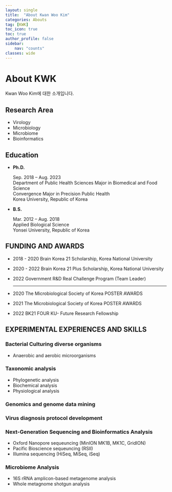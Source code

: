 ```yaml
---
layout: single
title:  "About Kwan Woo Kim"
categories: Abouts
tag: [KWK]
toc_icon: true
toc: true
author_profile: false
sidebar: 
    nav: "counts"
classes: wide
---
```


# About KWK

Kwan Woo Kim에 대한 소개입니다.  <br/>



## Research Area

- Virology
- Microbiology
- Microbiome
- Bioinformatics <br/>
  


## Education

- **Ph.D.**

  Sep. 2018 – Aug. 2023 <br/>Department of Public Health Sciences Major in Biomedical and Food Science <br/>Convergence Major in Precision Public Health <br/>Korea University, Republic of Korea <br/>

- **B.S.**

  Mar. 2012 – Aug. 2018 <br/>Applied Biological Science <br/>
  Yonsei University, Republic of Korea <br/>
  

## FUNDING AND AWARDS

- 2018 - 2020     Brain Korea 21 Scholarship, Korea National University
- 2020 - 2022     Brain Korea 21 Plus Scholarship, Korea National University
- 2022            Government R&D Real Challenge Program (Team Leader)

  ---


- 2020            The Microbiological Society of Korea POSTER AWARDS
- 2021            The Microbiological Society of Korea POSTER AWARDS
- 2022            BK21 FOUR KU- Future Research Fellowship <br/>

  


## EXPERIMENTAL EXPERIENCES AND SKILLS 

### Bacterial Culturing diverse organisms
- Anaerobic and aerobic microorganisms  <br/>
  


### Taxonomic analysis 

- Phylogenetic analysis
- Biochemical analysis
- Physiological analysis <br/>
  

### Genomics and genome data mining <br/>



### Virus diagnosis protocol development <br/>



### Next-Generation Sequencing and Bioinformatics Analysis

- Oxford Nanopore sequeuncing (MinION MK1B, MK1C, GridION)
- Pacific Bioscience sequeuncing (RSⅡ)
- Illumina sequencing (HiSeq, MiSeq, iSeq) <br/>
  


### Microbiome Analysis
- 16S rRNA amplicon-based metagenome analysis
- Whole metagnome shotgun analysis <br/>

